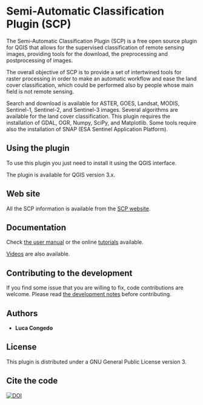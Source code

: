 # Semi-Automatic Classification Plugin (SCP)

The Semi-Automatic Classification Plugin (SCP) is a free open source plugin for QGIS that allows  for the supervised classification of remote sensing images, providing tools for the download, the preprocessing and postprocessing of images.

The overall objective of SCP is to provide a set of intertwined tools for raster processing in order to make an automatic workflow and ease the land cover classification, which could be performed also by people whose main field is not remote sensing.

Search and download is available for ASTER, GOES, Landsat, MODIS, Sentinel-1, Sentinel-2, and Sentinel-3 images. Several algorithms are available for the land cover classification. This plugin requires the installation of GDAL, OGR, Numpy, SciPy, and Matplotlib. Some tools require also the installation of SNAP (ESA Sentinel Application Platform).

## Using the plugin

To use this plugin you just need to install it using the QGIS interface.

The plugin is available for QGIS version 3.x.

## Web site

All the SCP information is available from the [SCP website](https://fromgistors.blogspot.com/p/semi-automatic-classification-plugin.html).

## Documentation

Check [the user manual](https://fromgistors.blogspot.com/p/user-manual.html) or the online [tutorials](https://fromgistors.blogspot.com/search/label/Tutorial) available.

[Videos](https://www.youtube.com/user/fromgistors) are also available.

## Contributing to the development

If you find some issue that you are willing to fix, code contributions are welcome. Please read [the development notes](DEVELOPMENT.md) before contributing. 

## Authors

* **Luca Congedo** 

## License

This plugin is distributed under a GNU General Public License version 3.

## Cite the code
[![DOI](https://zenodo.org/badge/18038317.svg)](https://zenodo.org/badge/latestdoi/18038317)
